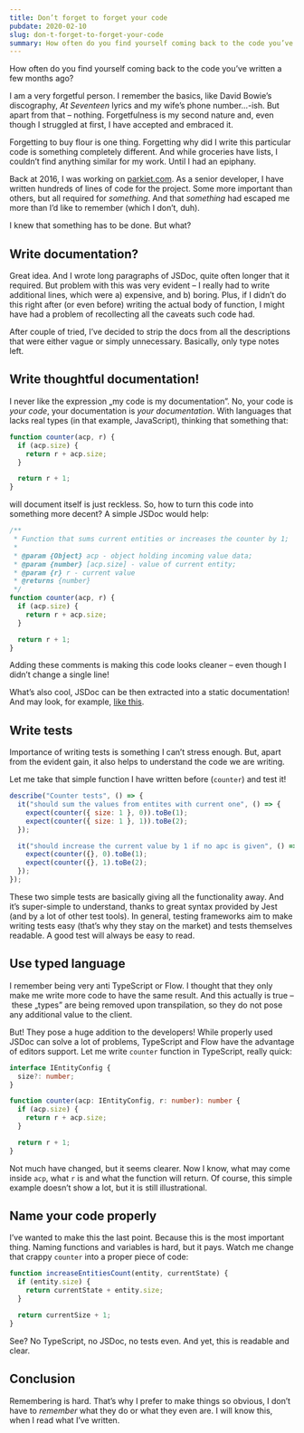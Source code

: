 ```yaml
---
title: Don’t forget to forget your code
pubdate: 2020-02-10
slug: don-t-forget-to-forget-your-code 
summary: How often do you find yourself coming back to the code you’ve written a few months ago?
---
```



How often do you find yourself coming back to the code you’ve written a few months ago?

I am a very forgetful person. I remember the basics, like David Bowie’s discography, _At Seventeen_ lyrics and my wife’s phone number…-ish. But apart from that – nothing. Forgetfulness is my second nature and, even though I struggled at first, I have accepted and embraced it.

Forgetting to buy flour is one thing. Forgetting why did I write this particular code is something completely different. And while groceries have lists, I couldn’t find anything similar for my work. Until I had an epiphany.

Back at 2016, I was working on [parkiet.com](https://parkiet.com). As a senior developer, I have written hundreds of lines of code for the project. Some more important than others, but all required for _something_. And that _something_ had escaped me more than I’d like to remember (which I don’t, duh).

I knew that something has to be done. But what?

## Write documentation?

Great idea. And I wrote long paragraphs of JSDoc, quite often longer that it required. But problem with this was very evident – I really had to write additional lines, which were a) expensive, and b) boring. Plus, if I didn’t do this right after (or even before) writing the actual body of function, I might have had a problem of recollecting all the caveats such code had.

After couple of tried, I’ve decided to strip the docs from all the descriptions that were either vague or simply unnecessary. Basically, only type notes left.

## Write thoughtful documentation!

I never like the expression „my code is my documentation”. No, your code is _your code_, your documentation is _your documentation_. With languages that lacks real types (in that example, JavaScript), thinking that something that:

```js
function counter(acp, r) {
  if (acp.size) {
    return r + acp.size;
  }

  return r + 1;
}
```

will document itself is just reckless. So, how to turn this code into something more decent? A simple JSDoc would help:

```js
/**
 * Function that sums current entities or increases the counter by 1;
 *
 * @param {Object} acp - object holding incoming value data;
 * @param {number} [acp.size] - value of current entity;
 * @param {r} r - current value
 * @returns {number}
 */
function counter(acp, r) {
  if (acp.size) {
    return r + acp.size;
  }

  return r + 1;
}
```

Adding these comments is making this code looks cleaner – even though I didn’t change a single line!

What’s also cool, JSDoc can be then extracted into a static documentation! And may look, for example, [like this](https://softwarebrothers.github.io/admin-bro-dev/Column.html).

## Write tests

Importance of writing tests is something I can’t stress enough. But, apart from the evident gain, it also helps to understand the code we are writing. 

Let me take that simple function I have written before (`counter`) and test it!

```js
describe("Counter tests", () => {
  it("should sum the values from entites with current one", () => {
    expect(counter({ size: 1 }, 0)).toBe(1);
    expect(counter({ size: 1 }, 1)).toBe(2);
  });

  it("should increase the current value by 1 if no apc is given", () => {
    expect(counter({}, 0).toBe(1);
    expect(counter({}, 1).toBe(2);
  });
});
```

These two simple tests are basically giving all the functionality away. And it’s super-simple to understand, thanks to great syntax provided by Jest (and by a lot of other test tools). In general, testing frameworks aim to make writing tests easy (that’s why they stay on the market) and tests themselves readable. A good test will always be easy to read.

## Use typed language

I remember being very anti TypeScript or Flow. I thought that they only make me write more code to have the same result. And this actually is true – these „types” are being removed upon transpilation, so they do not pose any additional value to the client. 

But! They pose a huge addition to the developers! While properly used JSDoc can solve a lot of problems, TypeScript and Flow have the advantage of editors support. Let me write `counter` function in TypeScript, really quick:

```ts
interface IEntityConfig {
  size?: number;
}

function counter(acp: IEntityConfig, r: number): number {
  if (acp.size) {
    return r + acp.size;
  }

  return r + 1;
}
```

Not much have changed, but it seems clearer. Now I know, what may come inside `acp`, what `r` is and what the function will return. Of course, this simple example doesn’t show a lot, but it is still illustrational.

## Name your code properly

I’ve wanted to make this the last point. Because this is the most important thing. Naming functions and variables is hard, but it pays. Watch me change that crappy `counter` into a proper piece of code:

```js
function increaseEntitiesCount(entity, currentState) {
  if (entity.size) {
    return currentState + entity.size;
  }

  return currentSize + 1;
}
```

See? No TypeScript, no JSDoc, no tests even. And yet, this is readable and clear.

## Conclusion

Remembering is hard. That’s why I prefer to make things so obvious, I don’t have to _remember_ what they do or what they even are. I will know this, when I read what I’ve written.
